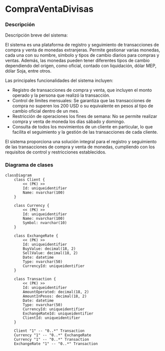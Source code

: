 # CompraVentaDivisas

### Descripción

Descripción breve del sistema:

El sistema es una plataforma de registro y seguimiento de transacciones de compra y venta de monedas extranjeras. Permite gestionar varias monedas, cada una con su nombre, símbolo y tipos de cambio diarios para compras y ventas. Además, las monedas pueden tener diferentes tipos de cambio dependiendo del origen, como oficial, contado con liquidación, dólar MEP, dólar Soja, entre otros.

Las principales funcionalidades del sistema incluyen:

- Registro de transacciones de compra y venta, que incluyen el monto operado y la persona que realizó la transacción.
- Control de límites mensuales: Se garantiza que las transacciones de compra no superen los 200 USD o su equivalente en pesos al tipo de cambio oficial dentro de un mes.
- Restricción de operaciones los fines de semana: No se permite realizar compra y venta de moneda los días sábado y domingo.
- Consulta de todos los movimientos de un cliente en particular, lo que facilita el seguimiento y la gestión de las transacciones de cada cliente.

El sistema proporciona una solución integral para el registro y seguimiento de las transacciones de compra y venta de monedas, cumpliendo con los requisitos de control y restricciones establecidos.

### Diagrama de clases

```mermaid
classDiagram
    class Client {
        << (PK) >>
        Id: uniqueidentifier
        Name: nvarchar(100)
    }
    
    class Currency {
        << (PK) >>
        Id: uniqueidentifier
        Name: nvarchar(100)
        Symbol: nvarchar(10)
    }
    
    class ExchangeRate {
        << (PK) >>
        Id: uniqueidentifier
        BuyValue: decimal(18, 2)
        SellValue: decimal(18, 2)
        Date: datetime
        Type: nvarchar(50)
        CurrencyId: uniqueidentifier
    }
    
    class Transaction {
        << (PK) >>
        Id: uniqueidentifier
        AmountOperated: decimal(18, 2)
        AmountInPesos: decimal(18, 2)
        Date: datetime
        Type: nvarchar(50)
        CurrencyId: uniqueidentifier
        ExchangeRateId: uniqueidentifier
        ClientId: uniqueidentifier
    }
    
    Client "1" -- "0..*" Transaction
    Currency "1" -- "0..*" ExchangeRate
    Currency "1" -- "0..*" Transaction
    ExchangeRate "1" -- "0..*" Transaction